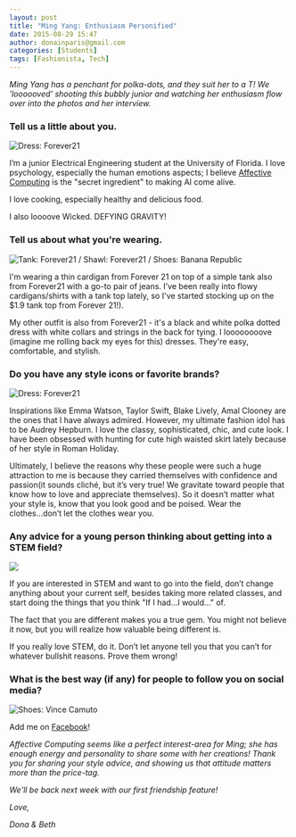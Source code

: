 ```yaml
---
layout: post
title: "Ming Yang: Enthusiasm Personified"
date: 2015-08-29 15:47
author: donainparis@gmail.com
categories: [Students]
tags: [Fashionista, Tech]
---
```


*Ming Yang has a penchant for polka-dots, and they suit her to a T! 
We 'loooooved' shooting this bubbly junior and watching her enthusiasm 
flow over into the photos and her interview.*

### Tell us a little about you.

![Dress: Forever21](http://www.fibonaccisequinsblog.com/wp-content/uploads/2015/08/IMG_3026-683x1024.jpg)

I’m a junior Electrical Engineering student at the University of Florida. I love psychology, especially the human emotions aspects; I believe [Affective Computing](https://en.wikipedia.org/wiki/Affective_computing) is the "secret ingredient" to making AI come alive.

I love cooking, especially healthy and delicious food.

I also loooove Wicked. DEFYING GRAVITY!

### Tell us about what you're wearing.

![Tank: Forever21 / Shawl: Forever21 / Shoes: Banana Republic](http://www.fibonaccisequinsblog.com/wp-content/uploads/2015/08/IMG_2723-683x1024.jpg)

I'm wearing a thin cardigan from Forever 21 on top of a simple tank also from Forever21 with a go-to pair of jeans. I’ve been really into flowy cardigans/shirts with a tank top lately, so I've started stocking up on the $1.9 tank top from Forever 21!).

My other outfit is also from Forever21 - it's a black and white polka dotted dress with white collars and strings in the back for tying. I loooooooove (imagine me rolling back my eyes for this) dresses. They're easy, comfortable, and stylish.

### Do you have any style icons or favorite brands?

![Dress: Forever21](http://www.fibonaccisequinsblog.com/wp-content/uploads/2015/08/IMG_2940-1024x683.jpg)

Inspirations like Emma Watson, Taylor Swift, Blake Lively, Amal Clooney are the ones that I have always admired. However, my ultimate fashion idol has to be Audrey Hepburn. I love the classy, sophisticated, chic, and cute look. I have been obsessed with hunting for cute high waisted skirt lately because of her style in Roman Holiday.

Ultimately, I believe the reasons why these people were such a huge attraction to me is because they carried themselves with confidence and passion(it sounds cliché, but it’s very true! We gravitate toward people that know how to love and appreciate themselves). So it doesn’t matter what your style is, know that you look good and be poised. Wear the clothes...don’t let the clothes wear you.

### Any advice for a young person thinking about getting into a STEM field?

[![](http://www.fibonaccisequinsblog.com/wp-content/uploads/2015/08/IMG_3027-683x1024.jpg)](http://www.fibonaccisequinsblog.com/wp-content/uploads/2015/08/IMG_3027-683x1024.jpg)

If you are interested in STEM and want to go into the field, don’t change anything about your current self, besides taking more related classes, and start doing the things that you think "If I had…I would…" of.

The fact that you are different makes you a true gem. You might not believe it now, but you will realize how valuable being different is.

If you really love STEM, do it. Don’t let anyone tell you that you can’t for whatever bullshit reasons. Prove them wrong!

### What is the best way (if any) for people to follow you on social media?

![Shoes: Vince Camuto](http://www.fibonaccisequinsblog.com/wp-content/uploads/2015/08/IMG_2957-683x1024.jpg)

Add me on [Facebook](https://www.facebook.com/ming.yang.10)!

*Affective Computing seems like a perfect interest-area for Ming; she has enough energy and personality to share some with her creations! Thank you for sharing your style advice, and showing us that attitude matters more than the price-tag.*

*We'll be back next week with our first friendship feature!*

*Love,*

*Dona & Beth*

